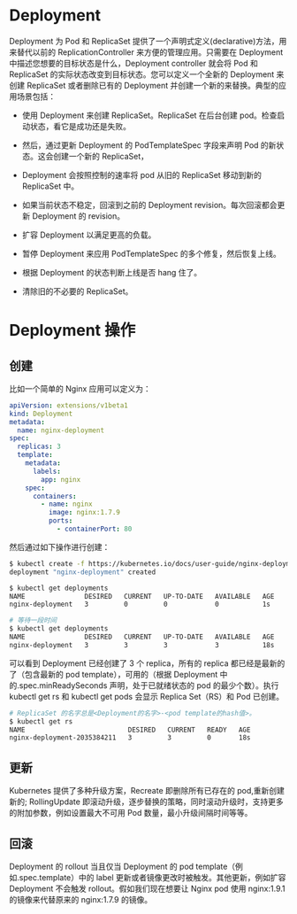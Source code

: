 # Deployment

Deployment 为 Pod 和 ReplicaSet 提供了一个声明式定义(declarative)方法，用来替代以前的 ReplicationController 来方便的管理应用。只需要在 Deployment 中描述您想要的目标状态是什么，Deployment controller 就会将 Pod 和 ReplicaSet 的实际状态改变到目标状态。您可以定义一个全新的 Deployment 来创建 ReplicaSet 或者删除已有的 Deployment 并创建一个新的来替换。典型的应用场景包括：

- 使用 Deployment 来创建 ReplicaSet。ReplicaSet 在后台创建 pod。检查启动状态，看它是成功还是失败。

- 然后，通过更新 Deployment 的 PodTemplateSpec 字段来声明 Pod 的新状态。这会创建一个新的 ReplicaSet，

- Deployment 会按照控制的速率将 pod 从旧的 ReplicaSet 移动到新的 ReplicaSet 中。

- 如果当前状态不稳定，回滚到之前的 Deployment revision。每次回滚都会更新 Deployment 的 revision。

- 扩容 Deployment 以满足更高的负载。

- 暂停 Deployment 来应用 PodTemplateSpec 的多个修复，然后恢复上线。

- 根据 Deployment 的状态判断上线是否 hang 住了。

- 清除旧的不必要的 ReplicaSet。

# Deployment 操作

## 创建

比如一个简单的 Nginx 应用可以定义为：

```yml
apiVersion: extensions/v1beta1
kind: Deployment
metadata:
  name: nginx-deployment
spec:
  replicas: 3
  template:
    metadata:
      labels:
        app: nginx
    spec:
      containers:
        - name: nginx
          image: nginx:1.7.9
          ports:
            - containerPort: 80
```

然后通过如下操作进行创建：

```sh
$ kubectl create -f https://kubernetes.io/docs/user-guide/nginx-deployment.yaml --record
deployment "nginx-deployment" created

$ kubectl get deployments
NAME               DESIRED   CURRENT   UP-TO-DATE   AVAILABLE   AGE
nginx-deployment   3         0         0            0           1s

# 等待一段时间
$ kubectl get deployments
NAME               DESIRED   CURRENT   UP-TO-DATE   AVAILABLE   AGE
nginx-deployment   3         3         3            3           18s
```

可以看到 Deployment 已经创建了 3 个 replica，所有的 replica 都已经是最新的了（包含最新的 pod template），可用的（根据 Deployment 中的.spec.minReadySeconds 声明，处于已就绪状态的 pod 的最少个数）。执行 kubectl get rs 和 kubectl get pods 会显示 Replica Set（RS）和 Pod 已创建。

```sh
# ReplicaSet 的名字总是<Deployment的名字>-<pod template的hash值>。
$ kubectl get rs
NAME                          DESIRED   CURRENT   READY   AGE
nginx-deployment-2035384211   3         3         0       18s
```

## 更新

Kubernetes 提供了多种升级方案，Recreate 即删除所有已存在的 pod,重新创建新的; RollingUpdate 即滚动升级，逐步替换的策略，同时滚动升级时，支持更多的附加参数，例如设置最大不可用 Pod 数量，最小升级间隔时间等等。

## 回滚

Deployment 的 rollout 当且仅当 Deployment 的 pod template（例如.spec.template）中的 label 更新或者镜像更改时被触发。其他更新，例如扩容 Deployment 不会触发 rollout。假如我们现在想要让 Nginx pod 使用 nginx:1.9.1 的镜像来代替原来的 nginx:1.7.9 的镜像。
